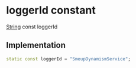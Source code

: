 


# loggerId constant






[String](https://api.flutter.dev/flutter/dart-core/String-class.html) const loggerId
  







## Implementation

```dart
static const loggerId = "SmeupDynamismService";


```







